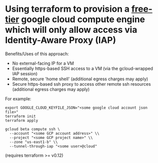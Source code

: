 # Using terraform to provision a [free-tier](https://cloud.google.com/free/docs/gcp-free-tier#always-free-usage-limits) google cloud compute engine which will only allow access via Identity-Aware Proxy (IAP)

Benefits/Uses of this approach:

* No external-facing IP for a VM
* Essentially https-based SSH access to a VM (via the gcloud-wrapped IAP session)
* Remote, secure 'home shell' (additional egress charges may apply)
* Secure https-based ssh proxy to access other remote ssh resources (additional egress charges may apply)

For example:

```shell
export GOOGLE_CLOUD_KEYFILE_JSON="<some google cloud account json file>"
terraform init
terraform apply

gcloud beta compute ssh \
  --account "<some GCP account address>" \\
  --project "<some GCP project name>" \\
  --zone "us-east1-b" \\
  --tunnel-through-iap "<some user>@cloud"
```

(requires terraform >= v0.12)

